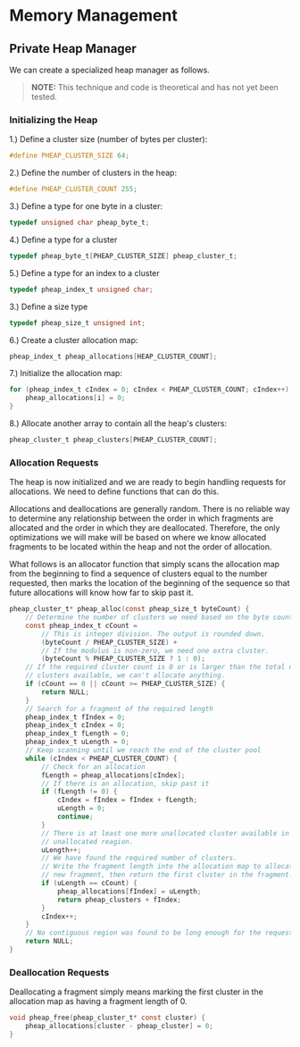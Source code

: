 # Memory Management

## Private Heap Manager

We can create a specialized heap manager as follows.

> **NOTE:** This technique and code is theoretical and has not yet been tested. 

### Initializing the Heap

1.) Define a cluster size (number of bytes per cluster):
```c
#define PHEAP_CLUSTER_SIZE 64;
```

2.) Define the number of clusters in the heap:
```c
#define PHEAP_CLUSTER_COUNT 255;
```

3.) Define a type for one byte in a cluster:
```c
typedef unsigned char pheap_byte_t;
```

4.) Define a type for a cluster
```c
typedef pheap_byte_t[PHEAP_CLUSTER_SIZE] pheap_cluster_t;
```

5.) Define a type for an index to a cluster
```c
typedef pheap_index_t unsigned char;
```

3.) Define a size type
```c
typedef pheap_size_t unsigned int;
```

6.) Create a cluster allocation map:
```c
pheap_index_t pheap_allocations[HEAP_CLUSTER_COUNT];
```

7.) Initialize the allocation map:
```c
for (pheap_index_t cIndex = 0; cIndex < PHEAP_CLUSTER_COUNT; cIndex++) {
    pheap_allocations[i] = 0;
}
```

8.) Allocate another array to contain all the heap's clusters:
```c
pheap_cluster_t pheap_clusters[PHEAP_CLUSTER_COUNT];
```

### Allocation Requests

The heap is now initialized and we are ready to begin handling requests for allocations. We need to define functions that can do this.

Allocations and deallocations are generally random. There is no reliable way to determine any relationship between the order in which fragments are allocated and the order in which they are deallocated. Therefore, the only optimizations we will make will be based on where we know allocated fragments to be located within the heap and not the order of allocation.

What follows is an allocator function that simply scans the allocation map from the beginning to find a sequence of clusters equal to the number requested, then marks the location of the beginning of the sequence so that future allocations will know how far to skip past it.

```c
pheap_cluster_t* pheap_alloc(const pheap_size_t byteCount) {
    // Determine the number of clusters we need based on the byte count
    const pheap_index_t cCount =
        // This is integer division. The output is rounded down.
        (byteCount / PHEAP_CLUSTER_SIZE) +
        // If the modulus is non-zero, we need one extra cluster.
        (byteCount % PHEAP_CLUSTER_SIZE ? 1 : 0);
    // If the required cluster count is 0 or is larger than the total number of
    // clusters available, we can't allocate anything.
    if (cCount == 0 || cCount >= PHEAP_CLUSTER_SIZE) {
        return NULL;
    }
    // Search for a fragment of the required length
    pheap_index_t fIndex = 0;
    pheap_index_t cIndex = 0;
    pheap_index_t fLength = 0;
    pheap_index_t uLength = 0;
    // Keep scanning until we reach the end of the cluster pool
    while (cIndex < PHEAP_CLUSTER_COUNT) {
        // Check for an allocation
        fLength = pheap_allocations[cIndex];
        // If there is an allocation, skip past it
        if (fLength != 0) {
            cIndex = fIndex = fIndex + fLength;
            uLength = 0;
            continue;
        }
        // There is at least one more unallocated cluster available in this
        // unallocated reagion.
        uLength++;
        // We have found the required number of clusters.
        // Write the fragment length into the allocation map to allocate a
        // new fragment, then return the first cluster in the fragment.
        if (uLength == cCount) {
            pheap_allocations[fIndex] = uLength;
            return pheap_clusters + fIndex;
        }
        cIndex++;
    }
    // No contiguous region was found to be long enough for the request.
    return NULL;
}
```

### Deallocation Requests

Deallocating a fragment simply means marking the first cluster in the allocation map as having a fragment length of 0.

```c
void pheap_free(pheap_cluster_t* const cluster) {
    pheap_allocations[cluster - pheap_cluster] = 0;
}
```